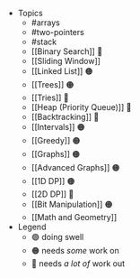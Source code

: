 - Topics
	- #arrays
	- #two-pointers
	- #stack
	- [[Binary Search]] 🔴
	- [[Sliding Window]]
	- [[Linked List]] 🟠
	- [[Trees]] 🟠
	- [[Tries]] 🔴
	- [[Heap (Priority Queue)]] 🔴
	- [[Backtracking]] 🔴
	- [[Intervals]] 🟠
	- [[Greedy]] 🟠
	- [[Graphs]] 🟠
	- [[Advanced Graphs]] 🟠
	- [[1D DP]] 🟠
	- [[2D DP]] 🔴
	- [[Bit Manipulation]] 🟠
	- [[Math and Geometry]]
- Legend
	- 🟢 doing swell
	- 🟠 needs *some* work on
	- 🔴 needs *a lot of* work out